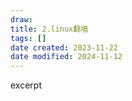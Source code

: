 ```yaml
---
draw:
title: 2.linux翻墙
tags: []
date created: 2023-11-22
date modified: 2024-11-12
---
```


excerpt

<!-- more -->
